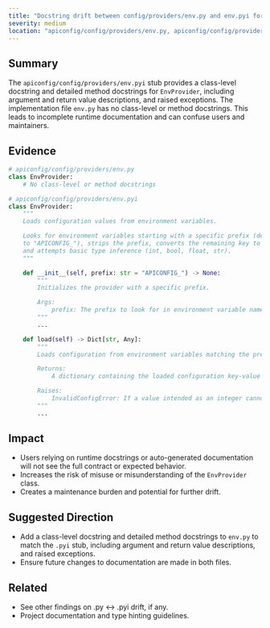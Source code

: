 ```yaml
---
title: "Docstring drift between config/providers/env.py and env.pyi for EnvProvider"
severity: medium
location: "apiconfig/config/providers/env.py, apiconfig/config/providers/env.pyi"
---
```


## Summary
The `apiconfig/config/providers/env.pyi` stub provides a class-level docstring and detailed method docstrings for `EnvProvider`, including argument and return value descriptions, and raised exceptions. The implementation file `env.py` has no class-level or method docstrings. This leads to incomplete runtime documentation and can confuse users and maintainers.

## Evidence
```python
# apiconfig/config/providers/env.py
class EnvProvider:
    # No class-level or method docstrings

# apiconfig/config/providers/env.pyi
class EnvProvider:
    """
    Loads configuration values from environment variables.

    Looks for environment variables starting with a specific prefix (defaulting
    to "APICONFIG_"), strips the prefix, converts the remaining key to lowercase,
    and attempts basic type inference (int, bool, float, str).
    """

    def __init__(self, prefix: str = "APICONFIG_") -> None:
        """
        Initializes the provider with a specific prefix.

        Args:
            prefix: The prefix to look for in environment variable names.
        """
        ...

    def load(self) -> Dict[str, Any]:
        """
        Loads configuration from environment variables matching the prefix.

        Returns:
            A dictionary containing the loaded configuration key-value pairs.

        Raises:
            InvalidConfigError: If a value intended as an integer cannot be parsed.
        """
        ...
```

## Impact
- Users relying on runtime docstrings or auto-generated documentation will not see the full contract or expected behavior.
- Increases the risk of misuse or misunderstanding of the `EnvProvider` class.
- Creates a maintenance burden and potential for further drift.

## Suggested Direction
- Add a class-level docstring and detailed method docstrings to `env.py` to match the `.pyi` stub, including argument and return value descriptions, and raised exceptions.
- Ensure future changes to documentation are made in both files.

## Related
- See other findings on .py ↔ .pyi drift, if any.
- Project documentation and type hinting guidelines.